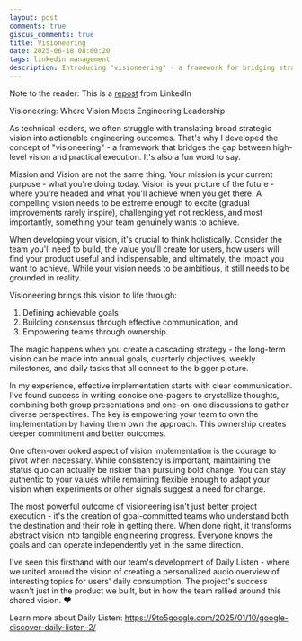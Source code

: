 ```yaml
---
layout: post
comments: true
giscus_comments: true
title: Visioneering
date: 2025-06-18 08:00:20
tags: linkedin management
description: Introducing "visioneering" - a framework for bridging strategic vision and practical execution by translating ambitious ideas into cascading goals and empowering team ownership.
---
```


Note to the reader: This is a [repost](https://www.linkedin.com/posts/yewjinlim_on-daily-listen-showcasing-the-promise-of-activity-7285902274936160256-wVm_?utm_source=share&utm_medium=member_desktop&rcm=ACoAAAD4xmMBhqAf0RkmEot2NJkJA3gvq31H7Os) from LinkedIn

Visioneering: Where Vision Meets Engineering Leadership

As technical leaders, we often struggle with translating broad strategic vision into actionable engineering outcomes. That's why I developed the concept of "visioneering" - a framework that bridges the gap between high-level vision and practical execution. It's also a fun word to say.

Mission and Vision are not the same thing. Your mission is your current purpose - what you're doing today. Vision is your picture of the future - where you're headed and what you'll achieve when you get there. A compelling vision needs to be extreme enough to excite (gradual improvements rarely inspire), challenging yet not reckless, and most importantly, something your team genuinely wants to achieve.

When developing your vision, it's crucial to think holistically. Consider the team you'll need to build, the value you'll create for users, how users will find your product useful and indispensable, and ultimately, the impact you want to achieve. While your vision needs to be ambitious, it still needs to be grounded in reality.

Visioneering brings this vision to life through:

1. Defining achievable goals
2. Building consensus through effective communication, and
3. Empowering teams through ownership.

The magic happens when you create a cascading strategy - the long-term vision can be made into annual goals, quarterly objectives, weekly milestones, and daily tasks that all connect to the bigger picture.

In my experience, effective implementation starts with clear communication. I've found success in writing concise one-pagers to crystallize thoughts, combining both group presentations and one-on-one discussions to gather diverse perspectives. The key is empowering your team to own the implementation by having them own the approach. This ownership creates deeper commitment and better outcomes.

One often-overlooked aspect of vision implementation is the courage to pivot when necessary. While consistency is important, maintaining the status quo can actually be riskier than pursuing bold change. You can stay authentic to your values while remaining flexible enough to adapt your vision when experiments or other signals suggest a need for change.

The most powerful outcome of visioneering isn't just better project execution - it's the creation of goal-committed teams who understand both the destination and their role in getting there. When done right, it transforms abstract vision into tangible engineering progress. Everyone knows the goals and can operate independently yet in the same direction.

I've seen this firsthand with our team's development of Daily Listen - where we united around the vision of creating a personalized audio overview of interesting topics for users' daily consumption. The project's success wasn't just in the product we built, but in how the team rallied around this shared vision. ❤️

Learn more about Daily Listen:
https://9to5google.com/2025/01/10/google-discover-daily-listen-2/
